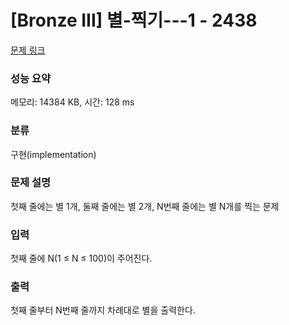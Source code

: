 # [Bronze III] 별-찍기---1 - 2438 

[문제 링크](https://www.acmicpc.net/problem/2438) 

### 성능 요약

메모리: 14384 KB, 시간: 128 ms

### 분류

구현(implementation)

### 문제 설명

첫째 줄에는 별 1개, 둘째 줄에는 별 2개, N번째 줄에는 별 N개를 찍는 문제
### 입력 

 첫째 줄에 N(1 ≤ N ≤ 100)이 주어진다.
### 출력 

 첫째 줄부터 N번째 줄까지 차례대로 별을 출력한다.


